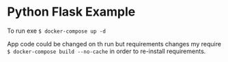 # Python Flask Example

To run exe `$ docker-compose up -d`

App code could be changed on th run but requirements changes my require `$ docker-compose build --no-cache` in order to re-install requirements.
